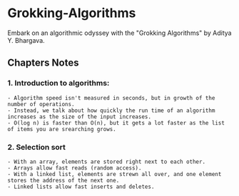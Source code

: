 # Grokking-Algorithms
Embark on an algorithmic odyssey with the "Grokking Algorithms" by Aditya Y. Bhargava.

## Chapters Notes
### 1. Introduction to algorithms:
    - Algorithm speed isn't measured in seconds, but in growth of the number of operations.
    - Instead, we talk about how quickly the run time of an algorithm increases as the size of the input increases.
    - O(log n) is faster than O(n), but it gets a lot faster as the list of items you are srearching grows. 

### 2. Selection sort
    - With an array, elements are stored right next to each other. 
    - Arrays allow fast reads (random access).
    - With a linked list, elements are strewn all over, and one element stores the address of the next one. 
    - Linked lists allow fast inserts and deletes.